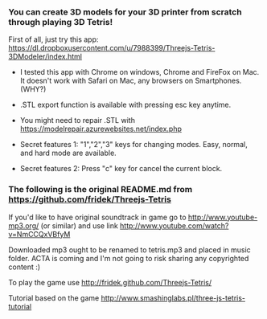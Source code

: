 ### You can create 3D models for your 3D printer from scratch through playing 3D Tetris! ###

First of all, just try this app:
https://dl.dropboxusercontent.com/u/7988399/Threejs-Tetris-3DModeler/index.html

* I tested this app with Chrome on windows, Chrome and FireFox on Mac. It doesn't work with Safari on Mac, any browsers on Smartphones. (WHY?)
* .STL export function is available with pressing esc key anytime.
* You might need to repair .STL with https://modelrepair.azurewebsites.net/index.php

* Secret features 1: "1","2","3" keys for changing modes. Easy, normal, and hard mode are available.
* Secret features 2: Press "c" key for cancel the current block.

### The following is the original README.md from https://github.com/fridek/Threejs-Tetris ###

If you'd like to have original soundtrack in game go to http://www.youtube-mp3.org/ (or similar) and use link http://www.youtube.com/watch?v=NmCCQxVBfyM

Downloaded mp3 ought to be renamed to tetris.mp3 and placed in music folder. ACTA is coming and I'm not going to risk sharing any copyrighted content :)

To play the game use http://fridek.github.com/Threejs-Tetris/

Tutorial based on the game http://www.smashinglabs.pl/three-js-tetris-tutorial
